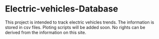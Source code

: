 # Electric-vehicles-Database

This project is intended to track electric vehicles trends. The information is stored in csv files. Ploting scripts will be added soon. No rights can be derived from the information on this site. 
